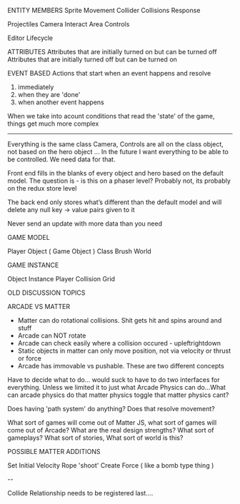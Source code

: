 ENTITY MEMBERS
  Sprite
  Movement
  Collider
  Collisions Response

  Projectiles
  Camera
  Interact Area
  Controls

  Editor
  Lifecycle

ATTRIBUTES
Attributes that are initially turned on but can be turned off
Attributes that are initially turned off but can be turned on

EVENT BASED
Actions that start when an event happens and resolve
  1. immediately
  2. when they are 'done'
  3. when another event happens

When we take into acount conditions that read the 'state' of the game, things get much more complex

---

Everything is the same class
Camera, Controls are all on the class object, not based on the hero object
... In the future I want everything to be able to be controlled. We need data for that. 

Front end fills in the blanks of every object and hero based on the default model. The question is - is this on a phaser level? Probably not, its probably on the redux store level

The back end only stores what’s different than the default model and will delete any null key -> value pairs given to it

Never send an update with more data than you need

GAME MODEL

Player
Object ( Game Object )
Class
Brush
World

GAME INSTANCE

Object Instance
Player
Collision Grid

OLD DISCUSSION TOPICS

ARCADE VS MATTER
  - Matter can do rotational collisions. Shit gets hit and spins around and stuff
  - Arcade can NOT rotate
  - Arcade can check easily where a collision occured - upleftrightdown
  - Static objects in matter can only move position, not via velocity or thrust or force
  - Arcade has immovable vs pushable. These are two different concepts

  Have to decide what to do... would suck to have to do two interfaces for everything. Unless we limited it to just what Arcade Physics can do...What can arcade physics do that matter physics toggle that matter physics cant?

  Does having 'path system' do anything? Does that resolve movement?

  What sort of games will come out of Matter JS, what sort of games will come out of Arcade? What are the real design strengths?
  What sort of gameplays? What sort of stories, What sort of world is this?

  POSSIBLE MATTER ADDITIONS

  Set Initial Velocity
  Rope
  'shoot'
  Create Force ( like a bomb type thing )


--

Collide Relationship needs to be registered last....


